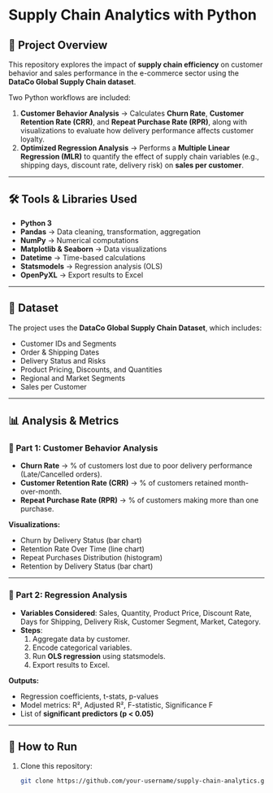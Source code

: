 # Supply Chain Analytics with Python

## 📌 Project Overview
This repository explores the impact of **supply chain efficiency** on customer behavior and sales performance in the e-commerce sector using the **DataCo Global Supply Chain dataset**.  

Two Python workflows are included:  

1. **Customer Behavior Analysis** → Calculates **Churn Rate**, **Customer Retention Rate (CRR)**, and **Repeat Purchase Rate (RPR)**, along with visualizations to evaluate how delivery performance affects customer loyalty.  
2. **Optimized Regression Analysis** → Performs a **Multiple Linear Regression (MLR)** to quantify the effect of supply chain variables (e.g., shipping days, discount rate, delivery risk) on **sales per customer**.  

---

## 🛠️ Tools & Libraries Used
- **Python 3**
- **Pandas** → Data cleaning, transformation, aggregation  
- **NumPy** → Numerical computations  
- **Matplotlib & Seaborn** → Data visualizations  
- **Datetime** → Time-based calculations  
- **Statsmodels** → Regression analysis (OLS)  
- **OpenPyXL** → Export results to Excel  

---

## 📂 Dataset
The project uses the **DataCo Global Supply Chain Dataset**, which includes:  
- Customer IDs and Segments  
- Order & Shipping Dates  
- Delivery Status and Risks  
- Product Pricing, Discounts, and Quantities  
- Regional and Market Segments  
- Sales per Customer  

---

## 📊 Analysis & Metrics

### 🔹 Part 1: Customer Behavior Analysis
- **Churn Rate** → % of customers lost due to poor delivery performance (Late/Cancelled orders).  
- **Customer Retention Rate (CRR)** → % of customers retained month-over-month.  
- **Repeat Purchase Rate (RPR)** → % of customers making more than one purchase.  

**Visualizations:**
- Churn by Delivery Status (bar chart)  
- Retention Rate Over Time (line chart)  
- Repeat Purchases Distribution (histogram)  
- Retention by Delivery Status (bar chart)  

---

### 🔹 Part 2: Regression Analysis
- **Variables Considered**: Sales, Quantity, Product Price, Discount Rate, Days for Shipping, Delivery Risk, Customer Segment, Market, Category.  
- **Steps**:  
  1. Aggregate data by customer.  
  2. Encode categorical variables.  
  3. Run **OLS regression** using statsmodels.  
  4. Export results to Excel.  

**Outputs:**
- Regression coefficients, t-stats, p-values  
- Model metrics: R², Adjusted R², F-statistic, Significance F  
- List of **significant predictors (p < 0.05)**  

---

## 🚀 How to Run

1. Clone this repository:
   ```bash
   git clone https://github.com/your-username/supply-chain-analytics.git
